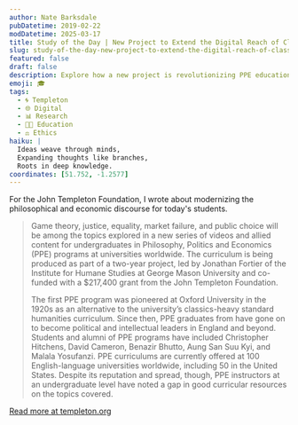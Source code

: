 ```yaml
---
author: Nate Barksdale
pubDatetime: 2019-02-22
modDatetime: 2025-03-17
title: Study of the Day | New Project to Extend the Digital Reach of Classical Liberal Ideas
slug: study-of-the-day-new-project-to-extend-the-digital-reach-of-classical-liberal-ideas
featured: false
draft: false
description: Explore how a new project is revolutionizing PPE education with cutting-edge digital content on core topics like market failure and public choice.
emoji: 🎓
tags:
  - 🌀 Templeton
  - 🌐 Digital
  - 📊 Research
  - 👩‍🏫 Education
  - ⚖️ Ethics
haiku: |
  Ideas weave through minds,  
  Expanding thoughts like branches,  
  Roots in deep knowledge.
coordinates: [51.752, -1.2577]
---
```


For the John Templeton Foundation, I wrote about modernizing the philosophical and economic discourse for today's students.

> Game theory, justice, equality, market failure, and public choice will be among the topics explored in a new series of videos and allied content for undergraduates in Philosophy, Politics and Economics (PPE) programs at universities worldwide. The curriculum is being produced as part of a two-year project, led by Jonathan Fortier of the Institute for Humane Studies at George Mason University and co-funded with a $217,400 grant from the John Templeton Foundation.
>
> The first PPE program was pioneered at Oxford University in the 1920s as an alternative to the university’s classics-heavy standard humanities curriculum. Since then, PPE graduates from have gone on to become political and intellectual leaders in England and beyond. Students and alumni of PPE programs have included Christopher Hitchens, David Cameron, Benazir Bhutto, Aung San Suu Kyi, and Malala Yosufanzi. PPE curriculums are currently offered at 100 English-language universities worldwide, including 50 in the United States. Despite its reputation and spread, though, PPE instructors at an undergraduate level have noted a gap in good curricular resources on the topics covered.

[Read more at templeton.org](https://www.templeton.org/news/new-project-to-extend-the-digital-reach-of-classical-liberal-ideas)
